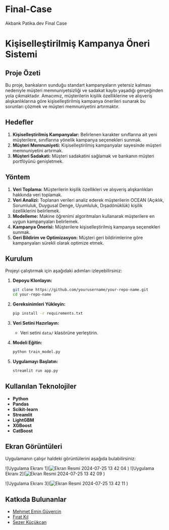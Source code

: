 # Final-Case
Akbank Patika.dev  Final Case
# Kişiselleştirilmiş Kampanya Öneri Sistemi

## Proje Özeti

Bu proje, bankaların sunduğu standart kampanyaların yetersiz kalması nedeniyle müşteri memnuniyetsizliği ve sadakat kaybı yaşadığı gerçeğinden yola çıkmaktadır. Amacımız, müşterilerin kişilik özelliklerine ve alışveriş alışkanlıklarına göre kişiselleştirilmiş kampanya önerileri sunarak bu sorunları çözmek ve müşteri memnuniyetini artırmaktır.

## Hedefler
1. **Kişiselleştirilmiş Kampanyalar:** Belirlenen karakter sınıflarına ait yeni müşterilere, sınıflarına yönelik kampanya seçenekleri sunmak.
2. **Müşteri Memnuniyeti:** Kişiselleştirilmiş kampanyalar sayesinde müşteri memnuniyetini artırmak.
3. **Müşteri Sadakati:** Müşteri sadakatini sağlamak ve bankanın müşteri portföyünü genişletmek.

## Yöntem
1. **Veri Toplama:** Müşterilerin kişilik özellikleri ve alışveriş alışkanlıkları hakkında veri toplamak.
2. **Veri Analizi:** Toplanan verileri analiz ederek müşterilerin OCEAN (Açıklık, Sorumluluk, Duygusal Denge, Uyumluluk, Dışadönüklük) kişilik özelliklerini belirlemek.
3. **Modelleme:** Makine öğrenimi algoritmaları kullanarak müşterilere en uygun kampanyaları belirlemek.
4. **Kampanya Önerisi:** Müşterilere kişiselleştirilmiş kampanya seçenekleri sunmak.
5. **Geri Bildirim ve Optimizasyon:** Müşteri geri bildirimlerine göre kampanyaları sürekli olarak optimize etmek.

## Kurulum

Projeyi çalıştırmak için aşağıdaki adımları izleyebilirsiniz:

1. **Depoyu Klonlayın:**
    ```bash
    git clone https://github.com/yourusername/your-repo-name.git
    cd your-repo-name
    ```

2. **Gereksinimleri Yükleyin:**
    ```bash
    pip install -r requirements.txt
    ```

3. **Veri Setini Hazırlayın:**
    - Veri setini `data/` klasörüne yerleştirin.

4. **Modeli Eğitin:**
    ```bash
    python train_model.py
    ```

5. **Uygulamayı Başlatın:**
    ```bash
    streamlit run app.py
    ```

## Kullanılan Teknolojiler
- **Python**
- **Pandas**
- **Scikit-learn**
- **Streamlit**
- **LightGBM**
- **XGBoost**
- **CatBoost**

## Ekran Görüntüleri

Uygulamanın çalışır haldeki görüntülerini aşağıda bulabilirsiniz:

![Uygulama Ekranı 1](![Ekran Resmi 2024-07-25 13 42 04](https://github.com/user-attachments/assets/25b00351-375c-4f5e-aa30-d16263fc3ce4)
)
![Uygulama Ekranı 2](![Ekran Resmi 2024-07-25 13 42 09](https://github.com/user-attachments/assets/c915a6fe-95c3-46a5-aa8a-f136c981d997)
)

![Uygulama Ekranı 3](![Ekran Resmi 2024-07-25 13 42 11](https://github.com/user-attachments/assets/f6ac6cb2-b0f2-42f4-8f4e-6d6eb816c317)
)

## Katkıda Bulunanlar

- [Mehmet Emin Güvercin](https://github.com/meguvercin)
- [Fırat Kıl](https://github.com/firatkill/)
- [Sezer Küçükcan](https://github.com/Sezerkcan)

